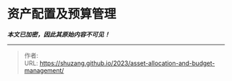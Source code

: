 # 资产配置及预算管理

***本文已加密，因此其原始内容不可见！***

---

> 作者:   
> URL: https://shuzang.github.io/2023/asset-allocation-and-budget-management/  

